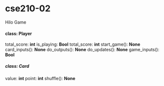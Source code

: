 # cse210-02

Hilo Game

#### class: Player

total_score: **int**
is_playing: **Bool**
total_score: **int**
start_game(): **None**
card_inputs(): **None**
do_outputs(): **None**
do_updates(): **None**
game_inputs(): **Bool**

##### class: Card

value: **int**
point: **int**
shuffle(): **None**
